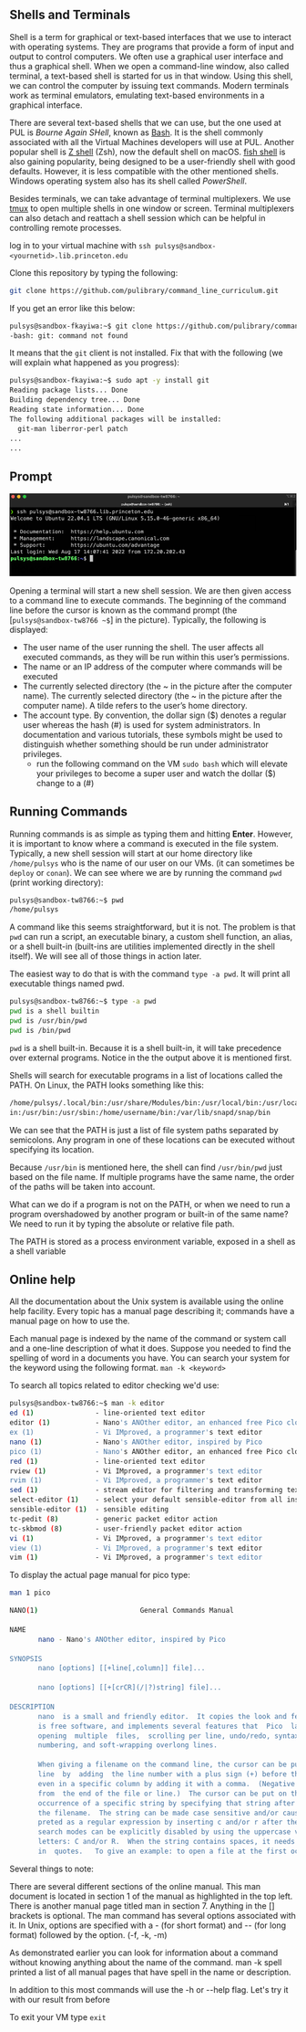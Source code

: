 ## Shells and Terminals

Shell is a term for graphical or text-based interfaces that we use to interact with operating systems. They are programs that provide a form of input and output to control computers. We often use a graphical user interface and thus a graphical shell. When we open a command-line window, also called terminal, a text-based shell is started for us in that window. Using this shell, we can control the computer by issuing text commands. Modern terminals work as terminal emulators, emulating text-based environments in a graphical interface.

There are several text-based shells that we can use, but the one used at PUL is *Bourne Again SHell*, known as [Bash](https://www.gnu.org/software/bash/). It is the shell commonly associated with all the Virtual Machines developers will use at PUL. Another popular shell is [Z shell](https://zsh.sourceforge.io/) (Zsh), now the default shell on macOS. [fish shell](https://fishshell.com/) is also gaining popularity, being designed to be a user-friendly shell with good defaults. However, it is less compatible with the other mentioned shells. Windows operating system also has its shell called *PowerShell*.

Besides terminals, we can take advantage of terminal multiplexers. We use [tmux](https://github.com/tmux/tmux/wiki) to open multiple shells in one window or screen. Terminal multiplexers can also detach and reattach a shell session which can be helpful in controlling remote processes.

log in to your virtual machine with `ssh pulsys@sandbox-<yournetid>.lib.princeton.edu`

Clone this repository by typing the following:

```bash
git clone https://github.com/pulibrary/command_line_curriculum.git
```

If you get an error like this below:

```bash
pulsys@sandbox-fkayiwa:~$ git clone https://github.com/pulibrary/command_line_curriculum.git
-bash: git: command not found
```
It means that the `git` client is not installed. Fix that with the following (we will explain what happened as you progress):

```bash
pulsys@sandbox-fkayiwa:~$ sudo apt -y install git
Reading package lists... Done
Building dependency tree... Done
Reading state information... Done
The following additional packages will be installed:
  git-man liberror-perl patch
...
...
```

## Prompt

![login_window](images/login_window.png)

Opening a terminal will start a new shell session. We are then given access to a command line to execute commands. The beginning of the command line before the cursor is known as the command prompt (the [`pulsys@sandbox-tw8766 ~$`] in the picture).
Typically, the following is displayed:
  * The user name of the user running the shell. The user affects all executed commands, as they will be run within this user’s permissions.
  * The name or an IP address of the computer where commands will be executed
  * The currently selected directory (the ~ in the picture after the computer name). The currently selected directory (the ~ in the picture after the computer name). A tilde refers to the user’s home directory.
  * The account type. By convention, the dollar sign ($) denotes a regular user whereas the hash (#) is used for system administrators. In documentation and various tutorials, these symbols might be used to distinguish whether something should be run under administrator privileges.
    * run the following command on the VM `sudo bash` which will elevate your privileges to become a super user and watch the dollar ($) change to a (#)

## Running Commands

Running commands is as simple as typing them and hitting **Enter**. However, it is
important to know where a command is executed in the file system. Typically, a new
shell session will start at our home directory like `/home/pulsys`  who is the name of our user on our VMs. (it can sometimes be `deploy` or `conan`). We can see where we are by running the command `pwd` (print working directory):

```bash
pulsys@sandbox-tw8766:~$ pwd
/home/pulsys
```

A command like this seems straightforward, but it is not. The problem is that `pwd` can run a script, an executable binary, a custom shell function, an alias, or a shell built-in (built-ins are utilities implemented directly in the shell itself). We will see all of those things in action later. 

The easiest way to do that is with the command `type -a pwd`. It will print all executable things named pwd.

```bash
pulsys@sandbox-tw8766:~$ type -a pwd
pwd is a shell builtin
pwd is /usr/bin/pwd
pwd is /bin/pwd
```

`pwd` is a shell built-in. Because it is a shell built-in, it will take precedence over external programs. Notice in the the output above it is mentioned first.

Shells will search for executable programs in a list of locations called the PATH. On Linux, the PATH looks something like this:

```bash
/home/pulsys/.local/bin:/usr/share/Modules/bin:/usr/local/bin:/usr/local/sb
in:/usr/bin:/usr/sbin:/home/username/bin:/var/lib/snapd/snap/bin
```

We can see that the PATH is just a list of file system paths separated by semicolons. Any program in one of these locations can be executed without specifying its location.

Because `/usr/bin` is mentioned here, the shell can find `/usr/bin/pwd` just based on the file name. If multiple programs have the same name, the order of the paths will be taken into account.

What can we do if a program is not on the PATH, or when we need to run a program
overshadowed by another program or built-in of the same name? We need to run it by typing the absolute or relative file path.

The PATH is stored as a process environment variable, exposed in a shell as a shell
variable

## Online help

All the documentation about the Unix system is available using the online help facility. Every topic has a manual page describing it; commands have a manual page on how to use the.

Each manual page is indexed by the name of the command or system call and a one-line description of what it does. Suppose you needed to find the spelling of word in a documents you have. You can search your system for the keyword using the following format. `man -k <keyword>`

To search all topics related to editor checking we'd use:

```bash
pulsys@sandbox-tw8766:~$ man -k editor
ed (1)               - line-oriented text editor
editor (1)           - Nano's ANOther editor, an enhanced free Pico clone
ex (1)               - Vi IMproved, a programmer's text editor
nano (1)             - Nano's ANOther editor, inspired by Pico
pico (1)             - Nano's ANOther editor, an enhanced free Pico clone
red (1)              - line-oriented text editor
rview (1)            - Vi IMproved, a programmer's text editor
rvim (1)             - Vi IMproved, a programmer's text editor
sed (1)              - stream editor for filtering and transforming text
select-editor (1)    - select your default sensible-editor from all installed editors
sensible-editor (1)  - sensible editing
tc-pedit (8)         - generic packet editor action
tc-skbmod (8)        - user-friendly packet editor action
vi (1)               - Vi IMproved, a programmer's text editor
view (1)             - Vi IMproved, a programmer's text editor
vim (1)              - Vi IMproved, a programmer's text editor
```

To display the actual page manual for pico type:

```bash
man 1 pico
```

```bash
NANO(1)                         General Commands Manual                        NANO(1)

NAME
       nano - Nano's ANOther editor, inspired by Pico

SYNOPSIS
       nano [options] [[+line[,column]] file]...

       nano [options] [[+[crCR](/|?)string] file]...

DESCRIPTION
       nano  is a small and friendly editor.  It copies the look and feel of Pico, but
       is free software, and implements several features that  Pico  lacks,  such  as:
       opening  multiple  files,  scrolling per line, undo/redo, syntax coloring, line
       numbering, and soft-wrapping overlong lines.

       When giving a filename on the command line, the cursor can be put on a specific
       line  by  adding  the line number with a plus sign (+) before the filename, and
       even in a specific column by adding it with a comma.  (Negative  numbers  count
       from  the end of the file or line.)  The cursor can be put on the first or last
       occurrence of a specific string by specifying that string after +/ or +? before
       the filename.  The string can be made case sensitive and/or caused to be inter‐
       preted as a regular expression by inserting c and/or r after the + sign.  These
       search modes can be explicitly disabled by using the uppercase variant of those
       letters: C and/or R.  When the string contains spaces, it needs to be  enclosed
       in  quotes.   To give an example: to open a file at the first occurrence of the
```


Several things to note:

There are several different sections of the online manual. This man document is located in section 1 of the manual as highlighted in the top left. There is another manual page titled man in section 7.
Anything in the [] brackets is optional.
The man command has several options associated with it. In Unix,  options are specified with a - (for short format) and -- (for long format) followed by the option. (-f, -k, -m)

As demonstrated earlier you can look for information about a command without knowing anything about the name of the command. man -k spell printed a list of all manual pages that have spell in the name or description.

In addition to this most commands will use the -h or --help flag. Let's try it with our result from before

To exit your VM type `exit` 